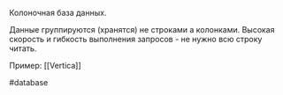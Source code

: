 Колоночная база данных.

Данные группируются (хранятся) не строками а колонками. Высокая скорость и гибкость выполнения запросов - не нужно всю строку читать.

Пример: [[Vertica]]

#database